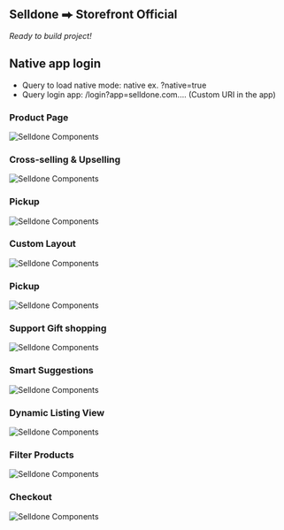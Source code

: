 ## Selldone ⮕ Storefront Official
_Ready to build project!_


## Native app login
* Query to load native mode: native   ex. ?native=true
* Query login app: /login?app=selldone.com.... (Custom URI in the app)

### Product Page
![Selldone Components](docs/images/product-page.png)


### Cross-selling & Upselling
![Selldone Components](docs/images/cross-selling-up-selling.png)


### Pickup
![Selldone Components](docs/images/pickup.png)


### Custom Layout
![Selldone Components](docs/images/product-custom-layout.png)


### Pickup
![Selldone Components](docs/images/pickup.png)


### Support Gift shopping
![Selldone Components](docs/images/gift-shopping.png)

### Smart Suggestions
![Selldone Components](docs/images/product-suggestion.png)

### Dynamic Listing View
![Selldone Components](docs/images/products-listing-view.png)

### Filter Products
![Selldone Components](docs/images/products-listing-filter.png)


### Checkout
![Selldone Components](docs/images/checkout.png)
